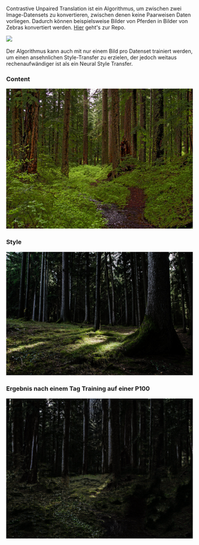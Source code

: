 Contrastive Unpaired Translation ist ein Algorithmus, um zwischen zwei Image-Datensets zu konvertieren, zwischen denen keine Paarweisen Daten vorliegen.
Dadurch können beispielsweise Bilder von Pferden in Bilder von Zebras konvertiert werden.
[Hier](https://github.com/taesungp/contrastive-unpaired-translation) geht's zur Repo.

![](https://github.com/taesungp/contrastive-unpaired-translation/raw/master/imgs/gif_cut.gif)

Der Algorithmus kann auch mit nur einem Bild pro Datenset trainiert werden, um einen ansehnlichen Style-Transfer zu erzielen,
der jedoch weitaus rechenaufwändiger ist als ein Neural Style Transfer.

### Content
![](https://github.com/jwb95/HfG-KI-LAB---Tools/blob/main/Contrastive%20Unpaired%20Translation/media/a.png)

### Style
![](https://github.com/jwb95/HfG-KI-LAB---Tools/blob/main/Contrastive%20Unpaired%20Translation/media/b.png)

### Ergebnis nach einem Tag Training auf einer P100
![](https://github.com/jwb95/HfG-KI-LAB---Tools/blob/main/Contrastive%20Unpaired%20Translation/media/output.png)
